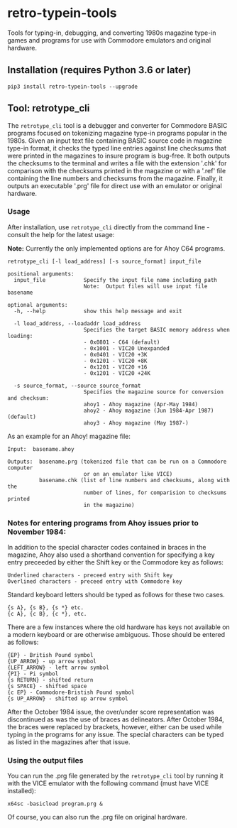 # retro-typein-tools
Tools for typing-in, debugging, and converting 1980s magazine type-in games and 
programs for use with Commodore emulators and original hardware. 

## Installation (requires Python 3.6 or later)
`pip3 install retro-typein-tools --upgrade`

## Tool: retrotype_cli

The `retrotype_cli` tool is a debugger and converter for Commodore BASIC 
programs focused on tokenizing magazine type-in programs popular in the 1980s. 
Given an input text file containing BASIC source code in magazine type-in
format, it checks the typed line entries against line checksums that were 
printed in the magazines to insure program is bug-free. It both outputs the
checksums to the terminal and writes a file with the extension '.chk' for
comparison with the checksums printed in the magazine or with a '.ref' file
containing the line numbers and checksums from the magazine. Finally, it
outputs an executable '.prg' file for direct use with an emulator or original
hardware.

### Usage

After installation, use `retrotype_cli` directly from the command line - 
consult the help for the latest usage: 

**Note:** Currently the only implemented options are for Ahoy C64 programs. 

```
retrotype_cli [-l load_address] [-s source_format] input_file
```

```
positional arguments:
  input_file            Specify the input file name including path
                        Note:  Output files will use input file basename

optional arguments:
  -h, --help            show this help message and exit

  -l load_address, --loadaddr load_address
                        Specifies the target BASIC memory address when loading:
                        - 0x0801 - C64 (default)
                        - 0x1001 - VIC20 Unexpanded
                        - 0x0401 - VIC20 +3K
                        - 0x1201 - VIC20 +8K
                        - 0x1201 - VIC20 +16
                        - 0x1201 - VIC20 +24K

  -s source_format, --source source_format
                        Specifies the magazine source for conversion and checksum:
                        ahoy1 - Ahoy magazine (Apr-May 1984)
                        ahoy2 - Ahoy magazine (Jun 1984-Apr 1987) (default)
                        ahoy3 - Ahoy magazine (May 1987-)
```

As an example for an Ahoy! magazine file:

```
Input:  basename.ahoy

Outputs:  basename.prg (tokenized file that can be run on a Commodore computer
                        or on an emulator like VICE)
          basename.chk (list of line numbers and checksums, along with the
                        number of lines, for comparision to checksums printed
                        in the magazine)
```

### Notes for entering programs from Ahoy issues prior to November 1984:

In addition to the special character codes contained in braces 
in the magazine, Ahoy also used a shorthand convention for 
specifying a key entry preceeded by either the Shift key or the 
Commodore key as follows:

    Underlined characters - preceed entry with Shift key
    Overlined characters - preceed entry with Commodore key

Standard keyboard letters should be typed as follows for these two cases.

    {s A}, {s B}, {s *} etc.
    {c A}, {c B}, {c *}, etc.

There are a few instances where the old hardware has keys not
available on a modern keyboard or are otherwise ambiguous.
Those should be entered as follows:

    {EP} - British Pound symbol
    {UP_ARROW} - up arrow symbol
    {LEFT_ARROW} - left arrow symbol
    {PI} - Pi symbol
    {s RETURN} - shifted return
    {s SPACE} - shifted space
    {c EP} - Commodore-Bristish Pound symbol
    {s UP_ARROW} - shifted up arrow symbol

After the October 1984 issue, the over/under score representation was 
discontinued as was the use of braces as delineators.  After October 1984, the
braces were replaced by brackets, however, either can be used while typing in
the programs for any issue.  The special characters can be typed as listed
in the magazines after that issue.

### Using the output files

You can run the .prg file generated by the `retrotype_cli` tool by running it
with the VICE emulator with the following command (must have VICE installed):

```
x64sc -basicload program.prg &
```

Of course, you can also run the .prg file on original hardware.
